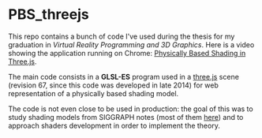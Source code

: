 # PBS_threejs

This repo contains a bunch of code I've used during the thesis for my graduation in *Virtual Reality Programming and 3D Graphics*. Here is a video showing the application running on Chrome: [Physically Based Shading in Three.js](https://www.youtube.com/watch?v=eIMQb5TRfQg).

The main code consists in a **GLSL-ES** program used in a [three.js](https://threejs.org/) scene (revision 67, since this code was developed in late 2014) for web representation of a physically based shading model.

The code is not even close to be used in production: the goal of this was to study shading models from SIGGRAPH notes (most of them [here](https://blog.selfshadow.com/publications/s2013-shading-course/)) and to approach shaders development in order to implement the theory.